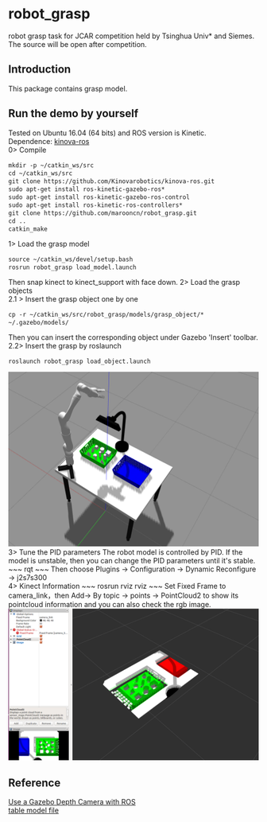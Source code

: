 # robot_grasp
robot grasp task for JCAR competition held by Tsinghua Univ* and Siemes. The source will be open after competition.
## Introduction
This package contains grasp model.

## Run the demo by yourself
Tested on Ubuntu 16.04 (64 bits) and ROS version is Kinetic. <br>
Dependence: [kinova-ros](https://github.com/Kinovarobotics/kinova-ros) <br>
0> Compile
~~~
mkdir -p ~/catkin_ws/src
cd ~/catkin_ws/src
git clone https://github.com/Kinovarobotics/kinova-ros.git 
sudo apt-get install ros-kinetic-gazebo-ros* 
sudo apt-get install ros-kinetic-gazebo-ros-control
sudo apt-get install ros-kinetic-ros-controllers*
git clone https://github.com/marooncn/robot_grasp.git
cd ..
catkin_make
~~~
1> Load the grasp model  
~~~
source ~/catkin_ws/devel/setup.bash
rosrun robot_grasp load_model.launch
~~~
Then snap kinect to kinect_support with face down.
2> Load the grasp objects <br>
2.1 > Insert the grasp object one by one
~~~
cp -r ~/catkin_ws/src/robot_grasp/models/grasp_object/* ~/.gazebo/models/
~~~
Then you can insert the corresponding object under Gazebo 'Insert' toolbar. <br>
2.2> Insert the grasp by roslaunch
~~~
roslaunch robot_grasp load_object.launch
~~~
<img alt="grasp model" src="img/model.png" width="800">
3> Tune the PID parameters
The robot model is controlled by PID. If the model is unstable, then you can change the PID parameters until it's stable.
~~~
rqt
~~~
Then choose Plugins -> Configuration -> Dynamic Reconfigure -> j2s7s300  <br>
4> Kinect Information
~~~
rosrun rviz rviz
~~~
Set Fixed Frame to camera_link，then Add-> By topic -> points -> PointCloud2 to show its pointcloud information and you can also check the rgb image.
<img alt="rviz" src="img/rviz.png" width="800">


## Reference
[Use a Gazebo Depth Camera with ROS](http://gazebosim.org/tutorials?tut=ros_depth_camera&cat=connect_ros#View%20Depth%20Camera%20Output%20in%20RViz) <br>
[table model file](https://github.com/JenniferBuehler/jaco-arm-pkgs/tree/master/jaco_tutorial/jaco_on_table)

